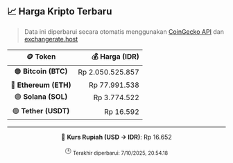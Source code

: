 

<!-- HARGA_KRIPTO -->
## 📈 Harga Kripto Terbaru

> Data ini diperbarui secara otomatis menggunakan [CoinGecko API](https://www.coingecko.com/) dan [exchangerate.host](https://exchangerate.host/)

<div align="center">

| 🪙 Token | 💰 Harga (IDR) |
|:------:|---------------:|
| 🟠 **Bitcoin (BTC)**   | Rp 2.050.525.857 |
| 🔵 **Ethereum (ETH)**  | Rp 77.991.538 |
| 🟣 **Solana (SOL)**    | Rp 3.774.522 |
| 🟢 **Tether (USDT)**   | Rp 16.592 |

---

💱 **Kurs Rupiah (USD → IDR)**: Rp 16.652

🕒 <sub>Terakhir diperbarui: 7/10/2025, 20.54.18</sub>

</div>
<!-- /HARGA_KRIPTO -->